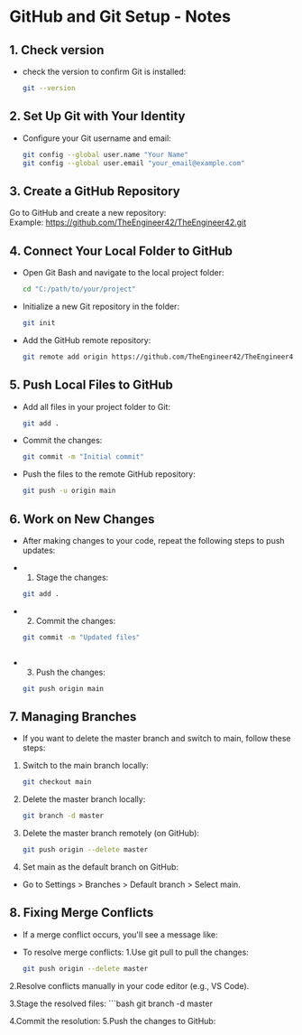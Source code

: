 # GitHub and Git Setup - Notes

## 1. Check version
- check the version to confirm Git is installed:
  ```bash
  git --version

## 2. Set Up Git with Your Identity
- Configure your Git username and email: 
    ```bash
    git config --global user.name "Your Name"  
    git config --global user.email "your_email@example.com"

## 3. Create a GitHub Repository
Go to GitHub and create a new repository:  
Example: https://github.com/TheEngineer42/TheEngineer42.git

## 4. Connect Your Local Folder to GitHub
- Open Git Bash and navigate to the local project folder:
    ```bash  
    cd "C:/path/to/your/project"

- Initialize a new Git repository in the folder:
    ```bash
    git init

- Add the GitHub remote repository:
    ```bash
    git remote add origin https://github.com/TheEngineer42/TheEngineer42.git

## 5. Push Local Files to GitHub
- Add all files in your project folder to Git:
    ```bash
    git add .

- Commit the changes:
    ```bash
    git commit -m "Initial commit"
    

- Push the files to the remote GitHub repository:
    ```bash
    git push -u origin main

## 6. Work on New Changes
- After making changes to your code, repeat the following steps to push updates:  

- 1. Stage the changes:
    ```bash
    git add .

- 2. Commit the changes:
    ```bash
    git commit -m "Updated files"

    

- 3. Push the changes:
    ```bash
    git push origin main

## 7. Managing Branches
- If you want to delete the master branch and switch to main, follow these steps:


1. Switch to the main branch locally:
    ```bash
    git checkout main

2. Delete the master branch locally:
    ```bash
    git branch -d master

3. Delete the master branch remotely (on GitHub):
    ```bash
    git push origin --delete master

4. Set main as the default branch on GitHub:
- Go to Settings > Branches > Default branch > Select main.

## 8. Fixing Merge Conflicts
- If a merge conflict occurs, you'll see a message like:

- To resolve merge conflicts:
1.Use git pull to pull the changes:
    ```bash
    git push origin --delete master

2.Resolve conflicts manually in your code editor (e.g., VS Code).

3.Stage the resolved files:
    ```bash
    git branch -d master
    


4.Commit the resolution:
5.Push the changes to GitHub:
